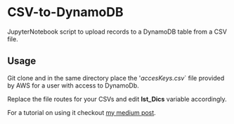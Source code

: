 # CSV-to-DynamoDB
JupyterNotebook script to upload records to a DynamoDB table from a CSV file.

## Usage

Git clone and in the same directory place the '*accesKeys.csv*` file provided by AWS for a user with access to DynamoDb.

Replace the file routes for your CSVs and edit **lst_Dics** variable accordingly.

For a tutorial on using it checkout [my medium post](https://medium.com/@juliorenteria/upload-csv-to-dynamodb-using-python-dfe150ed8f35?sk=ad6168ef4c9bfa06b04aa1f75112b74c).
